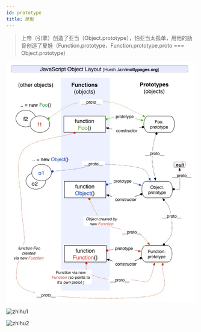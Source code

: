```yaml
---
id: prototype
title: 原型
---
```


> 上帝（引擎）创造了亚当（Object.prototype），怕亚当太孤单，用他的肋骨创造了夏娃（Function.prototype，Function.prototype.proto === Object.prototype）

![Prototype](./assets/prototype.png)

![zhihu1](https://pic2.zhimg.com/80/92241be9f5f60797d6b3b8f280c475c0_720w.jpg?source=1940ef5c)

![zhihu2](https://pic1.zhimg.com/80/4bd062df812825e61ca713e71f523271_720w.jpg?source=1940ef5c)
